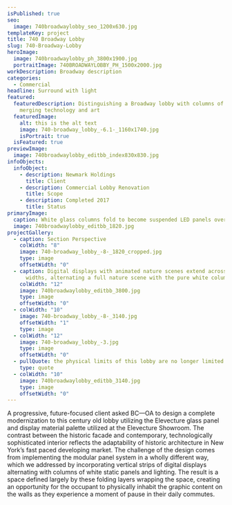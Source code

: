 ```yaml
---
isPublished: true
seo:
  image: 740broadwaylobby_seo_1200x630.jpg
templateKey: project
title: 740 Broadway Lobby
slug: 740-Broadway-Lobby
heroImage:
  image: 740broadwaylobby_ph_3800x1900.jpg
  portraitImage: 740BROADWAYLOBBY_PH_1500x2000.jpg
workDescription: Broadway description
categories:
  - Commercial
headline: Surround with light
featured:
  featuredDescription: Distinguishing a Broadway lobby with columns of light
    merging technology and art
  featuredImage:
    alt: this is the alt text
    image: 740-broadway_lobby_-6.1-_1160x1740.jpg
    isPortrait: true
  isFeatured: true
previewImage:
  image: 740broadwaylobby_editbb_index830x830.jpg
infoObjects:
  infoObject:
    - description: Newmark Holdings
      title: Client
    - description: Commercial Lobby Renovation
      title: Scope
    - description: Completed 2017
      title: Status
primaryImage:
  caption: White glass columns fold to become suspended LED panels overhead
  image: 740broadwaylobby_editbb_1820.jpg
projectGallery:
  - caption: Section Perspective
    colWidth: "8"
    image: 740-broadway_lobby_-8-_1820_cropped.jpg
    type: image
    offsetWidth: "0"
  - caption: Digital displays with animated nature scenes extend across column
      widths, alternating a full nature scene with the pure white columns
    colWidth: "12"
    image: 740broadwaylobby_editbb_3800.jpg
    type: image
    offsetWidth: "0"
  - colWidth: "10"
    image: 740-broadway_lobby_-8-_3140.jpg
    offsetWidth: "1"
    type: image
  - colWidth: "12"
    image: 740-broadway_lobby_-3.jpg
    type: image
    offsetWidth: "0"
  - pullQuote: the physical limits of this lobby are no longer limited
    type: quote
  - colWidth: "10"
    image: 740broadwaylobby_editbb_3140.jpg
    type: image
    offsetWidth: "0"
---
```


A progressive, future-focused client asked BC—OA to design a complete modernization to this century old lobby utilizing the Elevecture glass panel and display material palette utilized at the Elevecture Showroom. The contrast between the historic facade and contemporary, technologically sophisticated interior reflects the adaptability of historic architecture in New York’s fast paced developing market. The challenge of the design comes from implementing the modular panel system in a wholly different way, which we addressed by incorporating vertical strips of digital displays alternating with columns of white static panels and lighting. The result is a space defined largely by these folding layers wrapping the space, creating an opportunity for the occupant to physically inhabit the graphic content on the walls as they experience a moment of pause in their daily commutes.
